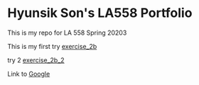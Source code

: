 # Hyunsik Son's LA558 Portfolio
This is my repo for LA 558 Spring 20203




This is my first try [exercise_2b](ex2b_2.md)

try 2 [exercise_2b_2](exercises/ex2b_2.jpeg)


Link to [Google](http://www.google.com)
